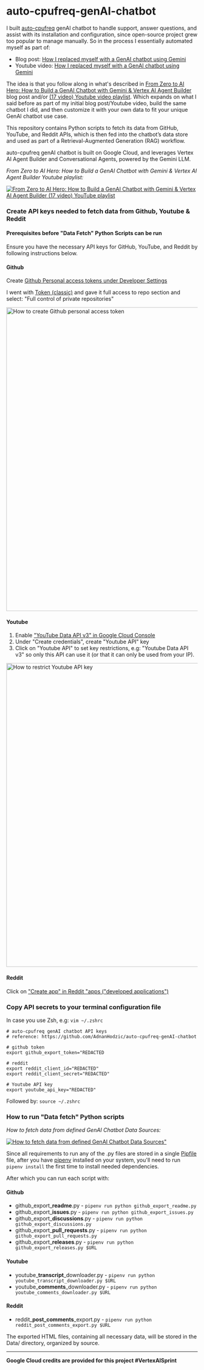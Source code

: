 # auto-cpufreq-genAI-chatbot

I built [auto-cpufreq](https://github.com/AdnanHodzic/auto-cpufreq/) genAI chatbot to handle support, answer questions, and assist with its installation and configuration, since open-source project grew too popular to manage manually. So in the process I essentially automated myself as part of:

- Blog post: [How I replaced myself with a GenAI chatbot using Gemini](https://foolcontrol.org/?p=4903)  
- Youtube video: [How I replaced myself with a GenAI chatbot using Gemini](https://www.youtube.com/watch?v=a-UcwAAXOoc)

The idea is that you follow along in what's described in [From Zero to AI Hero: How to Build a GenAI Chatbot with Gemini & Vertex AI Agent Builder](https://foolcontrol.org/?p=5051) blog post and/or [(17 video) Youtube video playlist](https://www.youtube.com/watch?list=PL83G0TLSeXRFiTPyctEn_vdL2_Z7xd-e_&v=LgAUPJm4Dio). Which expands on what I said before as part of my initial blog post/Youtube video, build the same chatbot I did, and then customize it with your own data to fit your unique GenAI chatbot use case.

This repository contains Python scripts to fetch its data from GitHub, YouTube, and Reddit APIs, which is then fed into the chatbot’s data store and used as part of a Retrieval-Augmented Generation (RAG) workflow.

auto-cpufreq genAI chatbot is built on Google Cloud, and leverages Vertex AI Agent Builder and Conversational Agents, powered by the Gemini LLM.

_From Zero to AI Hero: How to Build a GenAI Chatbot with Gemini & Vertex AI Agent Builder Youtube playlist:_

[![From Zero to AI Hero: How to Build a GenAI Chatbot with Gemini & Vertex AI Agent Builder (17 video) YouTube playlist](https://img.youtube.com/vi/LgAUPJm4Dio/0.jpg)](https://www.youtube.com/watch?v=LgAUPJm4Dio&list=PL83G0TLSeXRFiTPyctEn_vdL2_Z7xd-e_)


### Create API keys needed to fetch data from Github, Youtube & Reddit

#### Prerequisites before "Data Fetch" Python Scripts can be run

Ensure you have the necessary API keys for GitHub, YouTube, and Reddit by following instructions below.

#### Github

Create [Github Personal access tokens under Developer Settings](https://github.com/settings/apps)

I went with [Token (classic)](https://github.com/settings/apps) and gave it full access to repo section and select: "Full control of private repositories"

<img src="https://storage.googleapis.com/foolcontrol-media/2025/02/e0ae6e03-create-github-personal-access-token.png" alt="How to create Github personal access token" width="800px">

#### Youtube

1. Enable ["YouTube Data API v3" in Google Cloud Console](https://console.cloud.google.com/apis/api/youtube.googleapis.com/credentials?inv=1&invt=AboxZg&project)
2. Under "Create credentials", create "Youtube API" key
3. Click on "Youtube API" to set key restrictions, e.g: "Youtube Data API v3" so only this API can use it (or that it can only be used from your IP).

<img src="https://storage.googleapis.com/foolcontrol-media/2025/02/8a87d09a-restrict-youtube-api-key.png" alt="How to restrict Youtube API key" width="800px">

#### Reddit

Click on ["Create app" in Reddit "apps ("developed applications")](https://www.reddit.com/prefs/apps/)

### Copy API secrets to your terminal configuration file

In case you use Zsh, e.g: `vim ~/.zshrc`


```
# auto-cpufreq genAI chatbot API keys
# reference: https://github.com/AdnanHodzic/auto-cpufreq-genAI-chatbot
                                                                                                                                                        
# github token
export github_export_token="REDACTED

# reddit
export reddit_client_id="REDACTED"
export reddit_client_secret="REDACTED"

# Youtube API key
export youtube_api_key="REDACTED"
```

Followed by: `source ~/.zshrc`

### How to run "Data fetch" Python scripts

_How to fetch data from defined GenAI Chatbot Data Sources:_

[![How to fetch data from defined GenAI Chatbot Data Sources"](https://img.youtube.com/vi/N3i-8hYHfTo/0.jpg)](https://www.youtube.com/watch?v=N3i-8hYHfTo)


Since all requirements to run any of the .py files are stored in a single [Pipfile](#Pipfile) file, after you have [pipenv](https://pipenv.pypa.io/en/latest/installation.html)  installed on your system, you'll need to run `pipenv install` the first time to install needed dependencies.

After which you can run each script with:

#### Github 

* github_export_**readme**.py - `pipenv run python github_export_readme.py`
* github_export_**issues**.py - `pipenv run python github_export_issues.py`
* github_export_**discussions**.py - `pipenv run python github_export_discussions.py`
* github_export_**pull_requests**.py - `pipenv run python github_export_pull_requests.py`
* github_export_**releases**.py - `pipenv run python github_export_releases.py $URL`

#### Youtube

* youtube_**transcript**_downloader.py - `pipenv run python youtube_transcript_downloader.py $URL`
* youtube_**comments**_downloader.py - `pipenv run python youtube_comments_downloader.py $URL`

#### Reddit

* reddit_**post_comments**_export.py - `pipenv run python reddit_post_comments_export.py $URL`

The exported HTML files, containing all necessary data, will be stored in the Data/ directory, organized by source.

---

**Google Cloud credits are provided for this project #VertexAISprint**